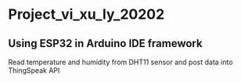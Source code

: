 # Project_vi_xu_ly_20202
## Using ESP32 in Arduino IDE framework
Read temperature and humidity from DHT11 sensor and post data into ThingSpeak API
